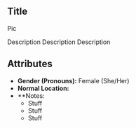 ## Title

Pic

Description Description Description

## Attributes
* **Gender (Pronouns):** Female (She/Her)
* **Normal Location:**
* **Notes: 
    - Stuff
    - Stuff
    - Stuff